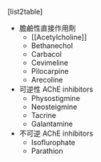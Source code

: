 [list2table]
- 膽鹼性直接作用劑
	- [[Acetylcholine]] 
	- Bethanechol
	- Carbacol
	- Cevimeline
	- Pilocarpine
	- Arecoline
- 可逆性 AChE inhibitors
	- Physostigmine
	- Neosteigmine
	- Tacrine
	- Galantamine
- 不可逆 AChE inhibitors
	- Isoflurophate
	- Parathion
